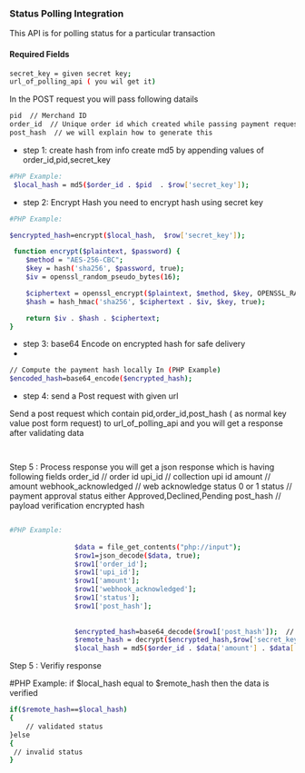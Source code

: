  
### Status Polling Integration 

This API is for polling status for a particular transaction

#### Required Fields
```sh
secret_key = given secret key;
url_of_polling_api ( you wil get it)
```
In the POST request you will pass following datails
```sh 
pid  // Merchand ID
order_id  // Unique order id which created while passing payment request
post_hash  // we will explain how to generate this
```

- step 1: create hash from info
create md5 by appending values of order_id,pid,secret_key
```sh
#PHP Example:
 $local_hash = md5($order_id . $pid  . $row['secret_key']);
```

- step 2: Encrypt Hash 
you need to encrypt hash using secret key


```sh
#PHP Example:

$encrypted_hash=encrypt($local_hash,  $row['secret_key']);

 function encrypt($plaintext, $password) {
    $method = "AES-256-CBC";
    $key = hash('sha256', $password, true);
    $iv = openssl_random_pseudo_bytes(16);

    $ciphertext = openssl_encrypt($plaintext, $method, $key, OPENSSL_RAW_DATA, $iv);
    $hash = hash_hmac('sha256', $ciphertext . $iv, $key, true);

    return $iv . $hash . $ciphertext;
}
```


- step 3:  base64 Encode on encrypted hash for safe delivery
- 
```sh
// Compute the payment hash locally In (PHP Example)
$encoded_hash=base64_encode($encrypted_hash);   
```
- step 4: send a Post request with given url

Send a post request which contain  pid,order_id,post_hash ( as normal key value post form request) to url_of_polling_api and you will get a response after validating data

```sh 
 
```
Step 5 : Process response
you will get a json response which is having following fields
order_id // order id 
upi_id   // collection upi id
amount   // amount
webhook_acknowledged  // web acknowledge status 0 or 1
status  // payment approval status either Approved,Declined,Pending
post_hash // payload verification encrypted hash

                
```sh

#PHP Example:
                
                $data = file_get_contents("php://input");
                $row1=json_decode($data, true);
                $row1['order_id'];
                $row1['upi_id'];
                $row1['amount'];
                $row1['webhook_acknowledged'];
                $row1['status'];
                $row1['post_hash'];
                
                
                $encrypted_hash=base64_decode($row1['post_hash']);  // decode post hash
                $remote_hash = decrypt($encrypted_hash,$row['secret_key']); // decrypt encrypted hash
                $local_hash = md5($order_id . $data['amount'] . $data['status'] . $row['secret_key']);   // generate local hash
```
Step 5 : Verifiy response

#PHP Example:
if $local_hash equal to $remote_hash then the data is verified
```sh
if($remote_hash==$local_hash)
{
    // validated status
}else
{
 // invalid status   
}

```
